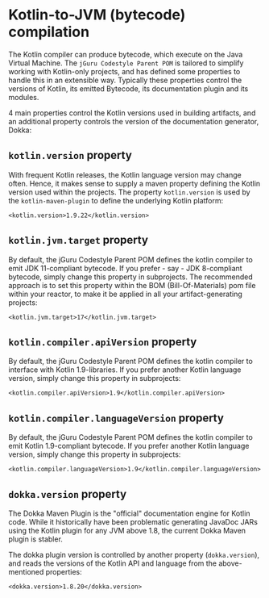 # Kotlin-to-JVM (bytecode) compilation

The Kotlin compiler can produce bytecode, which execute on the Java Virtual Machine.
The `jGuru Codestyle Parent POM` is tailored to simplify working with Kotlin-only projects,
and has defined some properties to handle this in an extensible way. Typically these properties
control the versions of Kotlin, its emitted Bytecode, its documentation plugin and its modules.

4 main properties control the Kotlin versions used in building artifacts, and an additional property
controls the version of the documentation generator, Dokka:        

## `kotlin.version` property

With frequent Kotlin releases, the Kotlin language version may change often. Hence, it makes sense to 
supply a maven property defining the Kotlin version used within the projects. 
The property `kotlin.version` is used by the `kotlin-maven-plugin` to define the underlying Kotlin platform:

    <kotlin.version>1.9.22</kotlin.version>

## `kotlin.jvm.target` property

By default, the jGuru Codestyle Parent POM defines the kotlin compiler to emit JDK 11-compliant bytecode.
If you prefer - say - JDK 8-compliant bytecode, simply change this property in subprojects. The recommended
approach is to set this property within the BOM (Bill-Of-Materials) pom file within your reactor, to make it 
be applied in all your artifact-generating projects: 

    <kotlin.jvm.target>17</kotlin.jvm.target>

## `kotlin.compiler.apiVersion` property

By default, the jGuru Codestyle Parent POM defines the kotlin compiler to interface with Kotlin 1.9-libraries.
If you prefer another Kotlin language version, simply change this property in subprojects: 

    <kotlin.compiler.apiVersion>1.9</kotlin.compiler.apiVersion>

## `kotlin.compiler.languageVersion` property

By default, the jGuru Codestyle Parent POM defines the kotlin compiler to emit Kotlin 1.9-compliant bytecode.
If you prefer another Kotlin language version, simply change this property in subprojects: 

    <kotlin.compiler.languageVersion>1.9</kotlin.compiler.languageVersion>
       
## `dokka.version` property

The Dokka Maven Plugin is the "official" documentation engine for Kotlin code. While it historically have been
problematic generating JavaDoc JARs using the Kotlin plugin for any JVM above 1.8, the current Dokka Maven plugin 
is stabler.

The dokka plugin version is controlled by another property (`dokka.version`), and reads the versions of the 
Kotlin API and language from the above-mentioned properties: 

    <dokka.version>1.8.20</dokka.version>     
        